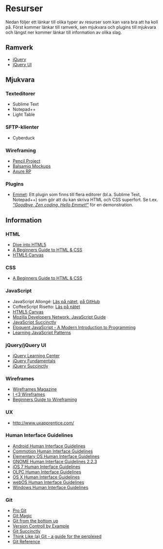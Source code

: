 # Resurser

Nedan följer ett länkar till olika typer av resurser som kan vara bra att ha koll på. Först kommer länkar till ramverk, sen mjukvara och plugins till mjukvara och längst ner kommer länkar till information av olika slag.

## Ramverk

* [jQuery](jquery.com)
* [jQuery UI](http://jqueryui.com/)

## Mjukvara

### Texteditorer
* Sublime Text
* Notepad++
* Light Table

### SFTP-klienter
* Cyberduck

### Wireframing

* [Pencil Project](http://pencil.evolus.vn/)
* [Balsamiq Mockups](http://www.balsamiq.com)
* [Axure RP](http://www.axure.com)

### Plugins

* [Emmet](http://emmet.io/): Ett plugin som finns till flera editorer (bl.a. Sublime Text, Notepad++)  som gör att du kan skriva HTML och CSS superfort. Se t.ex. *["Goodbye, Zen coding. Hello Emmet!"](http://coding.smashingmagazine.com/2013/03/26/goodbye-zen-coding-hello-emmet/)* för en demonstration.

## Information

### HTML

* [Dive into HTML5](http://diveintohtml5.info/)
* [A Beginners Guide to HTML & CSS](http://learn.shayhowe.com/html-css/)
* [HTML5 Canvas](http://chimera.labs.oreilly.com/books/1234000001654/index.html)

### CSS
* [A Beginners Guide to HTML & CSS](http://learn.shayhowe.com/html-css/)

### JavaScript

* JavaScript Allongé: [Läs på nätet](https://leanpub.com/javascript-allonge/read), [på GitHub](https://github.com/raganwald/javascript-allonge)
* CoffeeScript Risetto: [Läs på nätet](https://leanpub.com/coffeescript-ristretto/read)
* [HTML5 Canvas](http://chimera.labs.oreilly.com/books/1234000001654/index.html)
* [Mozilla Developers Network. JavaScript Guide](https://developer.mozilla.org/en-US/docs/Web/JavaScript/Guide?redirectlocale=en-US&redirectslug=JavaScript%2FGuide)
* [JavaScript Succinctly](http://www.syncfusion.com/resources/techportal/ebooks/javascript)
* [Eloquent JavaScript - A Modern Introduction to Programming](http://eloquentjavascript.net/)
* [Learning JavaScript Patterns](http://www.addyosmani.com/resources/essentialjsdesignpatterns/book/)

### jQuery/jQuery UI

* [jQuery Learning Center](http://learn.jquery.com/)
* [jQuery Fundamentals](http://jqfundamentals.com/)
* [jQuery Succinctly](http://www.syncfusion.com/resources/techportal/ebooks/jquery)

### Wireframes

* [Wireframes Magazine](http://wireframes.linowski.ca/)
* [I <3 Wireframes](http://wireframes.tumblr.com/)
* [Beginners Guide to Wireframing](http://webdesign.tutsplus.com/tutorials/workflow-tutorials/a-beginners-guide-to-wireframing/)

### UX
* http://www.uxapprentice.com/

### Human Interface Guidelines

* [Android Human Interface Guidelines](http://developer.android.com/design/index.html)
* [Commotion Human Interface Guidelines](https://commotionwireless.net/developer/hig/introduction)
* [Elementary OS Human Interface Guidelines](http://elementaryos.org/docs/human-interface-guidelines)
* [GNOME Human Interface Guidelines 2.2.3](https://developer.gnome.org/hig-book/)
* [iOS 7 Human Interface Guidelines](https://developer.apple.com/library/ios/documentation/UserExperience/Conceptual/MobileHIG/index.html)
* [OLPC Human Interface Guidelines](http://wiki.laptop.org/go/OLPC_Human_Interface_Guidelines)
* [OS X Human Interface Guidelines](https://developer.apple.com/library/mac/documentation/userexperience/Conceptual/AppleHIGuidelines/Intro/Intro.html)
* [webOS Human Interface Guidelines](https://developer.palm.com/content/api/design/mojo/hi-guidelines.html)
* [Windows Human Interface Guidelines](http://msdn.microsoft.com/library/windows/desktop/aa511440)

### Git

* [Pro Git](http://git-scm.com/book)
* [Git Magic](http://www-cs-students.stanford.edu/~blynn/gitmagic/index.html)
* [Git from the bottom up](http://ftp.newartisans.com/pub/git.from.bottom.up.pdf)
* [Version Controll by Example](http://www.ericsink.com/vcbe/)
* [Git Succinctly](http://www.syncfusion.com/resources/techportal/ebooks/git)
* [Think Like (a) Git - a guide for the perplexed](http://think-like-a-git.net/)
* [Git Reference](http://gitref.org/)
